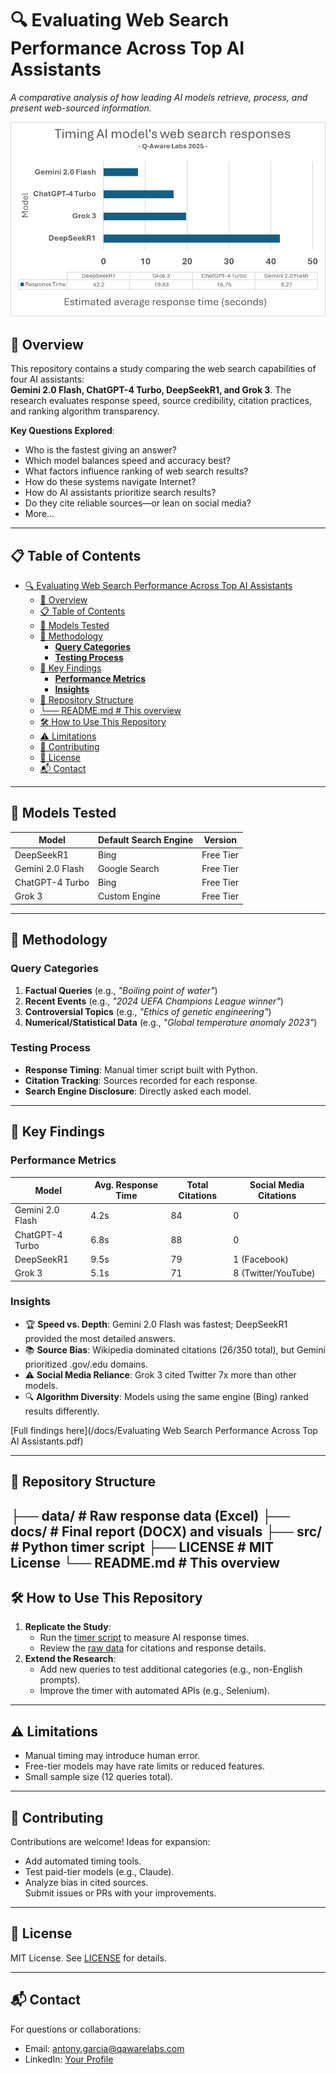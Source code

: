 # 🔍 Evaluating Web Search Performance Across Top AI Assistants

*A comparative analysis of how leading AI models retrieve, process, and present web-sourced information.*  

![AI Assistants](media/image1.png) <!-- Include a relevant banner/image -->

## 📌 Overview
This repository contains a study comparing the web search capabilities of four AI assistants:  
**Gemini 2.0 Flash, ChatGPT-4 Turbo, DeepSeekR1, and Grok 3**. The research evaluates response speed, source credibility, citation practices, and ranking algorithm transparency.  

**Key Questions Explored**: 
- Who is the fastest giving an answer? 
- Which model balances speed and accuracy best?
- What factors influence ranking of web search results?
- How do these systems navigate Internet?   
- How do AI assistants prioritize search results?  
- Do they cite reliable sources—or lean on social media? 
- More... 

---

## 📋 Table of Contents
- [🔍 Evaluating Web Search Performance Across Top AI Assistants](#-evaluating-web-search-performance-across-top-ai-assistants)
  - [📌 Overview](#-overview)
  - [📋 Table of Contents](#-table-of-contents)
  - [🤖 Models Tested](#-models-tested)
  - [🧪 Methodology](#-methodology)
    - [**Query Categories**](#query-categories)
    - [**Testing Process**](#testing-process)
  - [🚀 Key Findings](#-key-findings)
    - [**Performance Metrics**](#performance-metrics)
    - [**Insights**](#insights)
  - [📂 Repository Structure](#-repository-structure)
  - [└── README.md # This overview](#-readmemd--this-overview)
  - [🛠 How to Use This Repository](#-how-to-use-this-repository)
  - [⚠️ Limitations](#️-limitations)
  - [🤝 Contributing](#-contributing)
  - [📜 License](#-license)
  - [📬 Contact](#-contact)

---

## 🤖 Models Tested
| Model              | Default Search Engine       | Version       |
|--------------------|-----------------------------|---------------|
| DeepSeekR1         | Bing                        | Free Tier     |
| Gemini 2.0 Flash   | Google Search               | Free Tier     |
| ChatGPT-4 Turbo    | Bing                        | Free Tier     |
| Grok 3             | Custom Engine               | Free Tier     |

---

## 🧪 Methodology
### **Query Categories**
1. **Factual Queries** (e.g., *"Boiling point of water"*)  
2. **Recent Events** (e.g., *"2024 UEFA Champions League winner"*)  
3. **Controversial Topics** (e.g., *"Ethics of genetic engineering"*)  
4. **Numerical/Statistical Data** (e.g., *"Global temperature anomaly 2023"*)  

### **Testing Process**
- **Response Timing**: Manual timer script built with Python.  
- **Citation Tracking**: Sources recorded for each response.  
- **Search Engine Disclosure**: Directly asked each model.  

---

## 🚀 Key Findings
### **Performance Metrics**
| Model              | Avg. Response Time | Total Citations | Social Media Citations |
|--------------------|--------------------|-----------------|------------------------|
| Gemini 2.0 Flash   | 4.2s               | 84              | 0                      |
| ChatGPT-4 Turbo    | 6.8s               | 88              | 0                      |
| DeepSeekR1         | 9.5s               | 79              | 1 (Facebook)           |
| Grok 3             | 5.1s               | 71              | 8 (Twitter/YouTube)    |

### **Insights**
- 🏆 **Speed vs. Depth**: Gemini 2.0 Flash was fastest; DeepSeekR1 provided the most detailed answers.  
- 📚 **Source Bias**: Wikipedia dominated citations (26/350 total), but Gemini prioritized .gov/.edu domains.  
- ⚠️ **Social Media Reliance**: Grok 3 cited Twitter 7x more than other models.  
- 🔍 **Algorithm Diversity**: Models using the same engine (Bing) ranked results differently.  

[Full findings here](/docs/Evaluating Web Search Performance Across Top AI Assistants.pdf)  

---

## 📂 Repository Structure

├── data/ # Raw response data (Excel)
├── docs/ # Final report (DOCX) and visuals
├── src/ # Python timer script
├── LICENSE # MIT License
└── README.md # This overview
---

## 🛠 How to Use This Repository
1. **Replicate the Study**:  
   - Run the [timer script](/src/simpleTimer.py) to measure AI response times.  
   - Review the [raw data](/data/Search_Results.xlsx) for citations and response details.  
2. **Extend the Research**:  
   - Add new queries to test additional categories (e.g., non-English prompts).  
   - Improve the timer with automated APIs (e.g., Selenium).  

---

## ⚠️ Limitations
- Manual timing may introduce human error.  
- Free-tier models may have rate limits or reduced features.  
- Small sample size (12 queries total).  

---

## 🤝 Contributing
Contributions are welcome! Ideas for expansion:  
- Add automated timing tools.  
- Test paid-tier models (e.g., Claude).  
- Analyze bias in cited sources.  
Submit issues or PRs with your improvements.  

---

## 📜 License
MIT License. See [LICENSE](/LICENSE) for details.  

---

## 📬 Contact
For questions or collaborations:  
- Email: [antony.garcia@qawarelabs.com](mailto:antony.garcia@qawarelabs.com)  
- LinkedIn: [Your Profile](https://www.linkedin.com/in/antony-garc%C3%ADa-6a2176a0/)  
